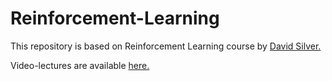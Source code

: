 # Reinforcement-Learning
This repository is based on Reinforcement Learning course by [David Silver.](http://www0.cs.ucl.ac.uk/staff/d.silver/web/Teaching.html)

Video-lectures are available [here.](https://www.youtube.com/watch?v=2pWv7GOvuf0&list=PLqYmG7hTraZDM-OYHWgPebj2MfCFzFObQ)
